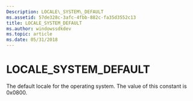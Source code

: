 ```yaml
---
Description: LOCALE\_SYSTEM\_DEFAULT
ms.assetid: 57de328c-3afc-4fbb-882c-fa35d3552c13
title: LOCALE_SYSTEM_DEFAULT
ms.author: windowssdkdev
ms.topic: article
ms.date: 05/31/2018
---
```


# LOCALE\_SYSTEM\_DEFAULT

The default locale for the operating system. The value of this constant is 0x0800.

 

 



